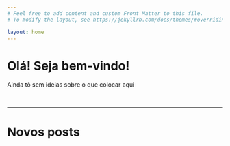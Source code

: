 ```yaml
---
# Feel free to add content and custom Front Matter to this file.
# To modify the layout, see https://jekyllrb.com/docs/themes/#overriding-theme-defaults

layout: home
---
```


<h1>Olá! Seja bem-vindo!</h1>

<p>Ainda tô sem ideias sobre o que colocar aqui</p>

<br>

<hr>
<h1>Novos posts</h1>
<br>
